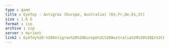 ```yaml
---
type : game
title : EyeToy - Antigrav (Europe, Australia) (En,Fr,De,Es,It)
size : 1.6 G
format : iso
archive : zip
server : myrient
link2 : EyeToy%20-%20Antigrav%20%28Europe%2C%20Australia%29%20%28En%2CFr%2CDe%2CEs%2CIt%29
---
```

